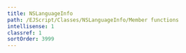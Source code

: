 ```yaml
---
title: NSLanguageInfo
path: /EJScript/Classes/NSLanguageInfo/Member functions
intellisense: 1
classref: 1
sortOrder: 3999
---
```





